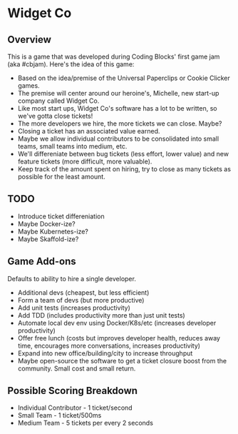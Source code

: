 # Widget Co
## Overview
This is a game that was developed during Coding Blocks' first game jam (aka #cbjam). Here's the idea of this game:

* Based on the idea/premise of the Universal Paperclips or Cookie Clicker games.
* The premise will center around our heroine's, Michelle, new start-up company called Widget Co.
* Like most start ups, Widget Co's software has a lot to be written, so we've gotta close tickets!
* The more developers we hire, the more tickets we can close. Maybe?
* Closing a ticket has an associated value earned.
* Maybe we allow individual contributors to be consolidated into small teams, small teams into medium, etc.
* We'll differeniate between bug tickets (less effort, lower value) and new feature tickets (more difficult, more valuable).
* Keep track of the amount spent on hiring, try to close as many tickets as possible for the least amount.

## TODO
* Introduce ticket differeniation
* Maybe Docker-ize?
* Maybe Kubernetes-ize?
* Maybe Skaffold-ize?

## Game Add-ons
Defaults to ability to hire a single developer.
* Additional devs (cheapest, but less efficient)
* Form a team of devs (but more productive)
* Add unit tests (increases productivity)
* Add TDD (includes productivity more than just unit tests)
* Automate local dev env using Docker/K8s/etc (increases developer productivity)
* Offer free lunch (costs but improves developer health, reduces away time, encourages more conversations, increases productivity)
* Expand into new office/building/city to increase throughput
* Maybe open-source the software to get a ticket closure boost from the community. Small cost and small return.

## Possible Scoring Breakdown
* Individual Contributor - 1 ticket/second
* Small Team - 1 ticket/500ms
* Medium Team - 5 tickets per every 2 seconds